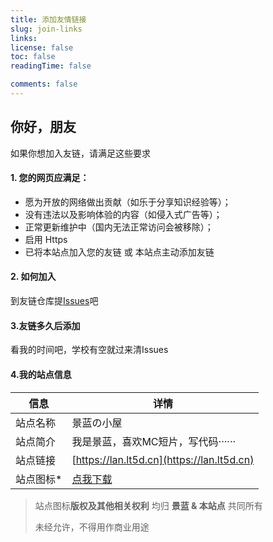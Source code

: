 ```yaml
---
title: 添加友情链接
slug: join-links
links:
license: false
toc: false
readingTime: false

comments: false
---
```


## 你好，朋友

如果你想加入友链，请满足这些要求

#### 1. 您的网页应满足：
 - 愿为开放的网络做出贡献（如乐于分享知识经验等）；
 - 没有违法以及影响体验的内容（如侵入式广告等）；
 - 正常更新维护中（国内无法正常访问会被移除）；
 - 启用 Https
 - 已将本站点加入您的友链 或 本站点主动添加友链

#### 2. 如何加入
到友链仓库提[Issues](https://github.com/ImJingLan/FriendLink/issues)吧

#### 3.友链多久后添加

看我的时间吧，学校有空就过来清Issues

#### 4.我的站点信息

| 信息      | 详情                                       |
| --------- | ------------------------------------------ |
| 站点名称  | 景蓝の小屋                                 |
| 站点简介  | 我是景蓝，喜欢MC短片，写代码······         |
| 站点链接  | [https://lan.lt5d.cn](https://lan.lt5d.cn) |
| 站点图标* | [点我下载](./site-icon.png)</a>            |

> 站点图标**版权及其他相关权利** 均归 **景蓝 & 本站点** 共同所有
>
>未经允许，不得用作商业用途